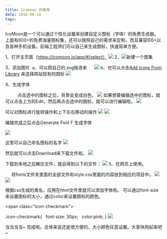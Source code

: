 ```yaml
---
title: Icomoon 的使用
date: 2016-06-14 
tags:
---
```

IcoMoon是一个可以通过个性化设置来创建自定义图标（字体）的免费生成器。
上面有600+的免费海量图标集，还可以按照自己的需求来定制，而且兼容IE6+以及各种手机设备。前端工程师们可以自己来生成图标，快速简单方便。

<!--more-->

1、打开主页面（https://icomoon.io/app/#/select）
![](http://upload-images.jianshu.io/upload_images/1561693-d6dc72079363c081.png?imageMogr2/auto-orient/strip%7CimageView2/2/w/1240)
2、![](http://upload-images.jianshu.io/upload_images/1561693-5052ef7c17abc6dd.png?imageMogr2/auto-orient/strip%7CimageView2/2/w/1240)新建一个图集

3、添加图片
 a、可以把自己的.svg拖进来
     ![](http://upload-images.jianshu.io/upload_images/1561693-f04992e0543e5076.png?imageMogr2/auto-orient/strip%7CimageView2/2/w/1240)
b、也可以点击[Add Icons From Library](https://icomoon.io/app/#/select/library) 来选择网站现有的图标
![](http://upload-images.jianshu.io/upload_images/1561693-e057f43801b911c6.png?imageMogr2/auto-orient/strip%7CimageView2/2/w/1240)

4、生成字体

          点击选中的图标之后，背景会变成白色。
![](http://upload-images.jianshu.io/upload_images/1561693-989f03c89c26620a.png?imageMogr2/auto-orient/strip%7CimageView2/2/w/1240)
如果想要编辑选中的图标，就可以点击上方的Edit，然后再点击选中的图标，就可以进行编辑啦。
![](http://upload-images.jianshu.io/upload_images/1561693-507ab0683ea530ec.png?imageMogr2/auto-orient/strip%7CimageView2/2/w/1240)

可以对图标进行旋转操作和上下左右移动的操作
![](http://upload-images.jianshu.io/upload_images/1561693-4b6e49ce333b3753.png?imageMogr2/auto-orient/strip%7CimageView2/2/w/1240)
![](http://upload-images.jianshu.io/upload_images/1561693-8678d92d834a50e4.png?imageMogr2/auto-orient/strip%7CimageView2/2/w/1240)

编辑完成之后点击Generate Font F 生成字体

![](http://upload-images.jianshu.io/upload_images/1561693-fffd797cb08a6b69.png?imageMogr2/auto-orient/strip%7CimageView2/2/w/1240)

这里可以自己命名图标的名字
![](http://upload-images.jianshu.io/upload_images/1561693-ce40d62e178a9e64.png?imageMogr2/auto-orient/strip%7CimageView2/2/w/1240)

然后就可以点击Download来下载文件啦。
![](http://upload-images.jianshu.io/upload_images/1561693-bfec463d588d0d27.png?imageMogr2/auto-orient/strip%7CimageView2/2/w/1240)

下载到本地之后解压文件，就会得到以下的文件：
![](http://upload-images.jianshu.io/upload_images/1561693-379baa8735b8fcd4.png?imageMogr2/auto-orient/strip%7CimageView2/2/w/1240)
5、在网页上使用。

     将fonts文件夹里面的全部文件和style.css里面的内容放到相应的项目中。
![](http://upload-images.jianshu.io/upload_images/1561693-bdf2fe0f82c87e42.png?imageMogr2/auto-orient/strip%7CimageView2/2/w/1240)
![](http://upload-images.jianshu.io/upload_images/1561693-0f45a99955f2aed4.png?imageMogr2/auto-orient/strip%7CimageView2/2/w/1240)

根据css生成的类名，应用在html文件里就可以添加字体啦。
可以通过font-size来设置图标的大小，通过color来设置图标的颜色。

<span class="icon-checkmark"></span>

.icon-checkmark{
  font-size: 30px;
  color:pink;
}
![](http://upload-images.jianshu.io/upload_images/1561693-b046e21fb730a389.png?imageMogr2/auto-orient/strip%7CimageView2/2/w/1240)

当当当当~ 完成啦。总体来说还是很方便的，大小颜色任意设置。大家快用起来吧~